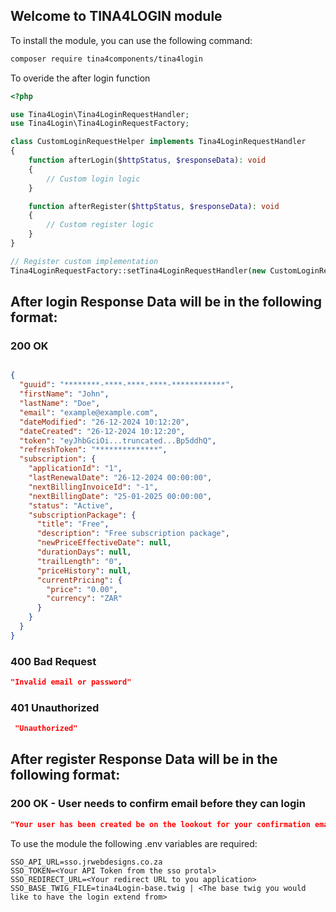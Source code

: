 ## Welcome to TINA4LOGIN module



To install the module, you can use the following command:

```bash
composer require tina4components/tina4login
```


To overide the after login function

```php
<?php

use Tina4Login\Tina4LoginRequestHandler;
use Tina4Login\Tina4LoginRequestFactory;

class CustomLoginRequestHelper implements Tina4LoginRequestHandler
{
    function afterLogin($httpStatus, $responseData): void
    {
        // Custom login logic
    }

    function afterRegister($httpStatus, $responseData): void
    {
        // Custom register logic
    }
}

// Register custom implementation
Tina4LoginRequestFactory::setTina4LoginRequestHandler(new CustomLoginRequestHelper());
```

## After login Response Data will be in the following format:

### 200 OK
```json

{
  "guuid": "********-****-****-****-************",
  "firstName": "John",
  "lastName": "Doe",
  "email": "example@example.com",
  "dateModified": "26-12-2024 10:12:20",
  "dateCreated": "26-12-2024 10:12:20",
  "token": "eyJhbGciOi...truncated...Bp5ddhQ",
  "refreshToken": "**************",
  "subscription": {
    "applicationId": "1",
    "lastRenewalDate": "26-12-2024 00:00:00",
    "nextBillingInvoiceId": "-1",
    "nextBillingDate": "25-01-2025 00:00:00",
    "status": "Active",
    "subscriptionPackage": {
      "title": "Free",
      "description": "Free subscription package",
      "newPriceEffectiveDate": null,
      "durationDays": null,
      "trailLength": "0",
      "priceHistory": null,
      "currentPricing": {
        "price": "0.00",
        "currency": "ZAR"
      }
    }
  }
}
```

### 400 Bad Request
```json
"Invalid email or password"
```

### 401 Unauthorized
```json
 "Unauthorized"
```

## After register Response Data will be in the following format:

### 200 OK - User needs to confirm email before they can login
```json
"Your user has been created be on the lookout for your confirmation email"
```


To use the module the following .env variables are required:

```dotenv
SSO_API_URL=sso.jrwebdesigns.co.za
SSO_TOKEN=<Your API Token from the sso protal>
SSO_REDIRECT_URL=<Your redirect URL to you application>
SSO_BASE_TWIG_FILE=tina4Login-base.twig | <The base twig you would like to have the login extend from>
```

